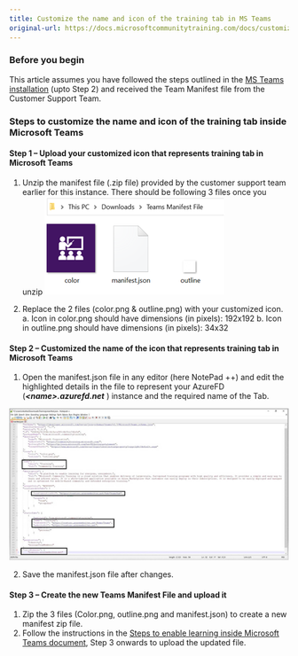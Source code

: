 ```yaml
---
title: Customize the name and icon of the training tab in MS Teams
original-url: https://docs.microsoftcommunitytraining.com/docs/customize-the-name-and-icon-of-the-training-tab-in-ms-teams
---
```

### **Before you begin**
This article assumes you have followed the steps outlined in the [MS Teams installation](/docs/create-teams-app-for-your-training-portal) (upto Step 2) and received the Team Manifest file from the Customer Support Team.

### **Steps to customize the name and icon of the training tab inside Microsoft Teams**

#### Step 1 – Upload your customized icon that represents training tab in Microsoft Teams

1.	Unzip the manifest file (.zip file) provided by the customer support team earlier for this instance. There should be following 3 files once you unzip
![image.png](../../media/image%28358%29.png)
 
2.	Replace the 2 files (color.png & outline.png) with your customized icon.
a.	Icon in color.png should have dimensions (in pixels): 192x192
b.	Icon in outline.png should have dimensions (in pixels): 34x32

#### Step 2 – Customized the name of the icon that represents training tab in Microsoft Teams

1.	Open the manifest.json file in any editor (here NotePad ++) and edit the highlighted details in the file to represent your AzureFD (***\<name>.azurefd.net*** ) instance and the required name of the Tab.

![image.png](../../media/image%28359%29.png)
 
2.	Save the manifest.json file after changes. 

#### Step 3 – Create the new Teams Manifest File and upload it
1.	Zip the 3 files (Color.png, outline.png and manifest.json) to create a new manifest zip file.
2.	Follow the instructions in the [Steps to enable learning inside Microsoft Teams document](/docs/create-teams-app-for-your-training-portal), Step 3 onwards to upload the updated file.
